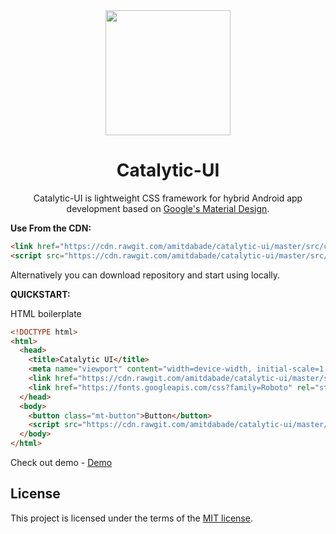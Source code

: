 <div align="center">
  <img width="200" src="http://icons.iconarchive.com/icons/graphicloads/medical-health/128/formula-icon.png">
  <h1>Catalytic-UI</h1>
  
  Catalytic-UI is lightweight CSS framework for hybrid Android app development based on [Google's Material Design](https://www.google.com/design/spec/material-design/introduction.html).

</div>

**Use From the CDN:**

```html
<link href="https://cdn.rawgit.com/amitdabade/catalytic-ui/master/src/catalytic.css" rel="stylesheet" type="text/css" />
<script src="https://cdn.rawgit.com/amitdabade/catalytic-ui/master/src/catalytic.js"></script>
```

Alternatively you can download repository and start using locally. 


**QUICKSTART:**

HTML boilerplate

```html
<!DOCTYPE html>
<html>
  <head>
    <title>Catalytic UI</title>
    <meta name="viewport" content="width=device-width, initial-scale=1.0">
    <link href="https://cdn.rawgit.com/amitdabade/catalytic-ui/master/src/catalytic.css" rel="stylesheet" type="text/css" />
    <link href="https://fonts.googleapis.com/css?family=Roboto" rel="stylesheet">
  </head>
  <body>
    <button class="mt-button">Button</button>
    <script src="https://cdn.rawgit.com/amitdabade/catalytic-ui/master/src/catalytic.js"></script>
  </body>
</html>
```



Check out demo - [Demo](https://codepen.io/amitdabade/pen/rpGQyV)


## License

This project is licensed under the terms of the
[MIT license](/LICENSE).
